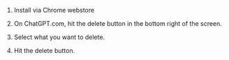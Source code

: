1) Install via Chrome webstore

2) On ChatGPT.com, hit the delete button in the bottom right of the screen.

3) Select what you want to delete.

4) Hit the delete button.
